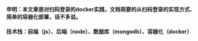 #### 申明：本文章是对扫码登录的docker实践，文档简要的从扫码登录的实现方式、简单的容器化部署，话不多说。
#### 技术栈：前端（js）、后端（node）、数据库（mongodb）、容器化（docker）